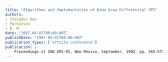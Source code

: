 ```yaml
---
title: "Algorithms and Implementation of Wide Area Differential GPS"
authors:
- Changdon Kee
- Parkinson
- B. W.
date: "1997-04-01T00:00:00Z"
publishDate: "1997-04-01T00:00:00Z"
publication_types: ["article-conference"]
publication: |-
    Proceedings of ION GPS-92, New Mexico, September, 1992, pp. 565-572
---
```

